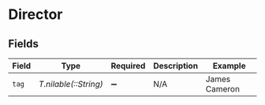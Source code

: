 # Director


## Fields

| Field                 | Type                  | Required              | Description           | Example               |
| --------------------- | --------------------- | --------------------- | --------------------- | --------------------- |
| `tag`                 | *T.nilable(::String)* | :heavy_minus_sign:    | N/A                   | James Cameron         |